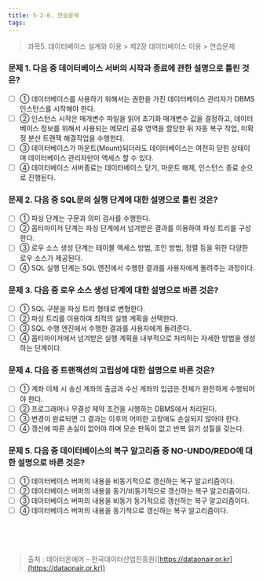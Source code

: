 ```yaml
---
title: 5-2-6. 연습문제
tags: 
---
```


> 과목5. 데이터베이스 설계와 이용 > 제2장 데이터베이스 이용 > 연습문제

### 문제 1. 다음 중 데이터베이스 서버의 시작과 종료에 관한 설명으로 틀린 것은?
  * [ ] ① 데이터베이스를 사용하기 위해서는 권한을 가진 데이터베이스 관리자가 DBMS 인스턴스를 시작해야 한다.
  * [ ] ② 인스턴스 시작은 매개변수 파일을 읽어 초기화 매개변수 값을 결정하고, 데이터베이스 정보를 위해서 사용되는 메모리 공유 영역을 할당한 뒤 자동 복구 작업, 미확정 분산 트랜잭 해결작업을 수행한다. 
  * [ ] ③ 데이터베이스가 마운트(Mount)되더라도 데이터베이스는 여전히 닫힌 상태이며 데이터베이스 관리자만이 액세스 할 수 있다.
  * [ ] ④ 데이터베이스 서버종료는 데이터베이스 닫기, 마운트 해제, 인스턴스 종료 순으로 진행된다.
  
### 문제 2. 다음 중 SQL문의 실행 단계에 대한 설명으로 틀린 것은?
  * [ ] ① 파싱 단계는 구문과 의미 검사를 수행한다. 
  * [ ] ② 옵티마이저 단계는 파싱 단계에서 넘겨받은 결과를 이용하여 파싱 트리를 구성한다. 
  * [ ] ③ 로우 소스 생성 단계는 테이블 액세스 방법, 조인 방법, 정렬 등을 위한 다양한 로우 소스가 제공된다. 
  * [ ] ④ SQL 실행 단계는 SQL 엔진에서 수행한 결과를 사용자에게 돌려주는 과정이다.
  
### 문제 3. 다음 중 로우 소스 생성 단계에 대한 설명으로 바른 것은?
  * [ ] ① SQL 구문을 파싱 트리 형태로 변형한다. 
  * [ ] ② 파싱 트리를 이용하여 최적의 실행 계획을 선택한다. 
  * [ ] ③ SQL 수행 엔진에서 수행한 결과를 사용자에게 돌려준다. 
  * [ ] ④ 옵티마이저에서 넘겨받은 실행 계획을 내부적으로 처리하는 자세한 방법을 생성하는 단계이다.
  
### 문제 4. 다음 중 트랜잭션의 고립성에 대한 설명으로 바른 것은?
  * [ ] ① 계좌 이체 시 송신 계좌의 출금과 수신 계좌의 입금은 전체가 완전하게 수행되어야 한다. 
  * [ ] ② 프로그래머나 무결성 제약 조건을 시행하는 DBMS에서 처리된다. 
  * [ ] ③ 변경이 완료되면 그 결과는 이후의 어떠한 고장에도 손실되지 않아야 한다. 
  * [ ] ④ 갱신에 따른 손실이 없어야 하며 모순 판독이 없고 반복 읽기 성질을 갖는다.
  
### 문제 5. 다음 중 데이터베이스의 복구 알고리즘 중 NO-UNDO/REDO에 대한 설명으로 바른 것은?
  * [ ] ① 데이터베이스 버퍼의 내용을 비동기적으로 갱신하는 복구 알고리즘이다. 
  * [ ] ② 데이터베이스 버퍼의 내용을 동기/비동기적으로 갱신하는 복구 알고리즘이다. 
  * [ ] ③ 데이터베이스 버퍼의 내용을 비동기 동기적으로 갱신하는 복구 알고리즘이다. 
  * [ ] ④ 데이터베이스 버퍼의 내용을 동기적으로 갱신하는 복구 알고리즘이다.

<br><br><br>
> 출처 : 데이터온에어 – 한국데이터산업진흥원([https://dataonair.or.kr](https://dataonair.or.kr))